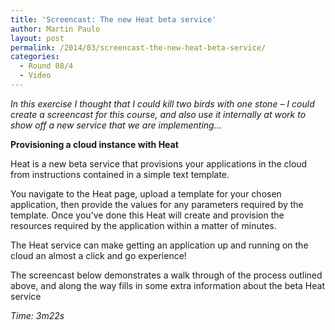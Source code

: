 ```yaml
---
title: 'Screencast: The new Heat beta service'
author: Martin Paulo
layout: post
permalink: /2014/03/screencast-the-new-heat-beta-service/
categories:
  - Round 08/4
  - Video
---
```

*In this exercise I thought that I could kill two birds with one stone &#8211; I could create a screencast for this course, and also use it internally at work to show off a new service that we are implementing&#8230;*

**Provisioning a cloud instance with Heat**

Heat is a new beta service that provisions your applications in the cloud from instructions contained in a simple text template.

You navigate to the Heat page, upload a template for your chosen application, then provide the values for any parameters required by the template. Once you&#8217;ve done this Heat will create and provision the resources required by the application within a matter of minutes.

The Heat service can make getting an application up and running on the cloud an almost a click and go experience!

The screencast below demonstrates a walk through of the process outlined above, and along the way fills in some extra information about the beta Heat service

*Time: 3m22s*